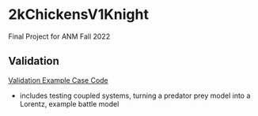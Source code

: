 # 2kChickensV1Knight
Final Project for ANM Fall 2022


## Validation
[Validation Example Case Code](Validation_Case.ipynb)
* includes testing coupled systems, turning a predator prey model into a Lorentz, example battle model
